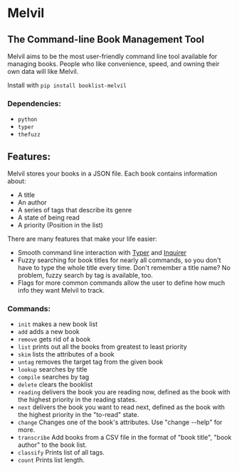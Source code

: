 # Melvil

[//]: <> (TODO: Add quote from Melvil Dewey here)

## The Command-line Book Management Tool

Melvil aims to be the most user-friendly command line tool available for managing books. People who like convenience,
speed, and owning their own data will like Melvil.

Install with `pip install booklist-melvil`

### Dependencies:

* `python`
* `typer`
* `thefuzz`

## Features:

Melvil stores your books in a JSON file. Each book contains information about:

* A title
* An author
* A series of tags that describe its genre 
* A state of being read
* A priority (Position in the list)

There are many features that make your life easier:

* Smooth command line interaction with [Typer](https://github.com/tiangolo/typer) and [Inquirer](https://github.com/kazhala/InquirerPy)
* Fuzzy searching for book titles for nearly all commands, so you don't have to type the whole title every time. Don't remember a title name? No problem, fuzzy search by tag is available, too.
* Flags for more common commands allow the user to define how much info they want Melvil to track.

[//]: <> (TODO: Insert video demonstrating Melvil's features. You'll want a short GIF here similar to what you did for the time tracker, but you might also want to record a full-length video to better demonstrate your work.)

### Commands:

* `init` makes a new book list
* `add` adds a new book
* `remove` gets rid of a book
* `list` prints out all the books from greatest to least priority
* `skim` lists the attributes of a book
* `untag` removes the target tag from the given book
* `lookup` searches by title
* `compile` searches by tag
* `delete` clears the booklist
* `reading` delivers the book you are reading now, defined as the book with the highest priority in the reading states.
* `next` delivers the book you want to read next, defined as the book with the highest priority in the "to-read" state.
* `change` Changes one of the book's attributes. Use "change --help" for more.
* `transcribe` Add books from a CSV file in the format of "book title", "book author" to the book list.
* `classify` Prints list of all tags.
* `count` Prints list length.